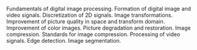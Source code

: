 Fundamentals of digital image processing. Formation of digital image and video signals. Discretization of 2D signals. Image transformations. Improvement of picture quality in space and transform domain. Improvement of color images. Picture degradation and restoration. Image compression. Standards for image compression. Processing of video signals. Edge detection. Image segmentation.
